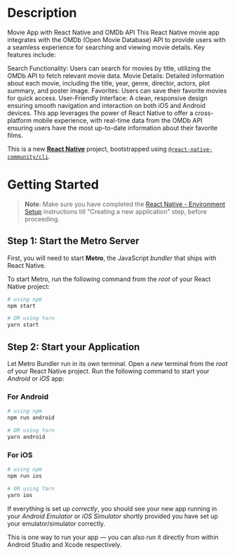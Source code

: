 # Description


Movie App with React Native and OMDb API
This React Native movie app integrates with the OMDb (Open Movie Database) API to provide users with a seamless experience for searching and viewing movie details. Key features include:

Search Functionality: Users can search for movies by title, utilizing the OMDb API to fetch relevant movie data.
Movie Details: Detailed information about each movie, including the title, year, genre, director, actors, plot summary, and poster image.
Favorites: Users can save their favorite movies for quick access.
User-Friendly Interface: A clean, responsive design ensuring smooth navigation and interaction on both iOS and Android devices.
This app leverages the power of React Native to offer a cross-platform mobile experience, with real-time data from the OMDb API ensuring users have the most up-to-date information about their favorite films.

This is a new [**React Native**](https://reactnative.dev) project, bootstrapped using [`@react-native-community/cli`](https://github.com/react-native-community/cli).

# Getting Started

> **Note**: Make sure you have completed the [React Native - Environment Setup](https://reactnative.dev/docs/environment-setup) instructions till "Creating a new application" step, before proceeding.

## Step 1: Start the Metro Server

First, you will need to start **Metro**, the JavaScript _bundler_ that ships _with_ React Native.

To start Metro, run the following command from the _root_ of your React Native project:

```bash
# using npm
npm start

# OR using Yarn
yarn start
```

## Step 2: Start your Application

Let Metro Bundler run in its _own_ terminal. Open a _new_ terminal from the _root_ of your React Native project. Run the following command to start your _Android_ or _iOS_ app:

### For Android

```bash
# using npm
npm run android

# OR using Yarn
yarn android
```

### For iOS

```bash
# using npm
npm run ios

# OR using Yarn
yarn ios
```

If everything is set up _correctly_, you should see your new app running in your _Android Emulator_ or _iOS Simulator_ shortly provided you have set up your emulator/simulator correctly.

This is one way to run your app — you can also run it directly from within Android Studio and Xcode respectively.
